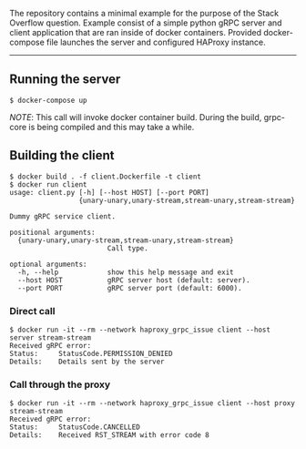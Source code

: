 The repository contains a minimal example for the purpose of the Stack Overflow question. Example
consist of a simple python gRPC server and client application that are ran inside of docker
containers. Provided docker-compose file launches the server and configured HAProxy instance.

------------

## Running the server

```
$ docker-compose up
```

_NOTE_: This call will invoke docker container build. During the build, grpc-core is being compiled and this may take a while.

## Building the client

```
$ docker build . -f client.Dockerfile -t client
$ docker run client
usage: client.py [-h] [--host HOST] [--port PORT]
                 {unary-unary,unary-stream,stream-unary,stream-stream}

Dummy gRPC service client.

positional arguments:
  {unary-unary,unary-stream,stream-unary,stream-stream}
                        Call type.

optional arguments:
  -h, --help            show this help message and exit
  --host HOST           gRPC server host (default: server).
  --port PORT           gRPC server port (default: 6000).
```

### Direct call

```
$ docker run -it --rm --network haproxy_grpc_issue client --host server stream-stream
Received gRPC error:
Status:		StatusCode.PERMISSION_DENIED
Details:	Details sent by the server
```

### Call through the proxy

```
$ docker run -it --rm --network haproxy_grpc_issue client --host proxy stream-stream
Received gRPC error:
Status:		StatusCode.CANCELLED
Details:	Received RST_STREAM with error code 8
```
